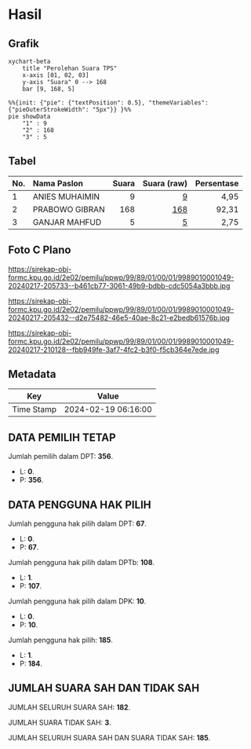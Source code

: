 # Hasil

## Grafik

```mermaid
xychart-beta
    title "Perolehan Suara TPS"
    x-axis [01, 02, 03]
    y-axis "Suara" 0 --> 168
    bar [9, 168, 5]
```

```mermaid
%%{init: {"pie": {"textPosition": 0.5}, "themeVariables": {"pieOuterStrokeWidth": "5px"}} }%%
pie showData
    "1" : 9
    "2" : 168
    "3" : 5
```

## Tabel

| No. | Nama Paslon    | Suara | Suara (raw) | Persentase |
|:--- |:-------------- | -----:| -----------:| ----------:|
| 1   | ANIES MUHAIMIN | 9     | [9][p-1]    | 4,95       |
| 2   | PRABOWO GIBRAN | 168   | [168][p-2]  | 92,31      |
| 3   | GANJAR MAHFUD  | 5     | [5][p-3]    | 2,75       |


[p-1]: https://github.com/gigit-pemilu/pemilu-2024-99-luar-negeri/blob/main/pilpres/hitung-suara/sub/99-luar-negeri/sub/89-penang-malaysia/sub/01-penang-malaysia/sub/0001-penang-malaysia/sub/049-ksk-034/sub/paslon-1.txt
[p-2]: https://github.com/gigit-pemilu/pemilu-2024-99-luar-negeri/blob/main/pilpres/hitung-suara/sub/99-luar-negeri/sub/89-penang-malaysia/sub/01-penang-malaysia/sub/0001-penang-malaysia/sub/049-ksk-034/sub/paslon-2.txt
[p-3]: https://github.com/gigit-pemilu/pemilu-2024-99-luar-negeri/blob/main/pilpres/hitung-suara/sub/99-luar-negeri/sub/89-penang-malaysia/sub/01-penang-malaysia/sub/0001-penang-malaysia/sub/049-ksk-034/sub/paslon-3.txt

## Foto C Plano

https://sirekap-obj-formc.kpu.go.id/2e02/pemilu/ppwp/99/89/01/00/01/9989010001049-20240217-205733--b461cb77-3061-49b9-bdbb-cdc5054a3bbb.jpg

https://sirekap-obj-formc.kpu.go.id/2e02/pemilu/ppwp/99/89/01/00/01/9989010001049-20240217-205432--d2e75482-46e5-40ae-8c21-e2bedb61576b.jpg

https://sirekap-obj-formc.kpu.go.id/2e02/pemilu/ppwp/99/89/01/00/01/9989010001049-20240217-210128--fbb949fe-3af7-4fc2-b3f0-f5cb364e7ede.jpg


## Metadata

| Key        | Value               |
| ---------- | ------------------- |
| Time Stamp | 2024-02-19 06:16:00 |


## DATA PEMILIH TETAP

Jumlah pemilih dalam DPT: **356**.
 * L: **0**.
 * P: **356**.

## DATA PENGGUNA HAK PILIH

Jumlah pengguna hak pilih dalam DPT: **67**.
 * L: **0**.
 * P: **67**.

Jumlah pengguna hak pilih dalam DPTb: **108**.
 * L: **1**.
 * P: **107**.

Jumlah pengguna hak pilih dalam DPK: **10**.
 * L: **0**.
 * P: **10**.

Jumlah pengguna hak pilih: **185**.
 * L: **1**.
 * P: **184**.

## JUMLAH SUARA SAH DAN TIDAK SAH

JUMLAH SELURUH SUARA SAH: **182**.

JUMLAH SUARA TIDAK SAH: **3**.

JUMLAH SELURUH SUARA SAH DAN SUARA TIDAK SAH: **185**.


